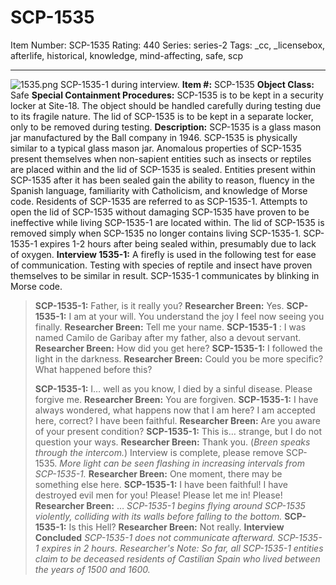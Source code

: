 # SCP-1535
Item Number: SCP-1535
Rating: 440
Series: series-2
Tags: _cc, _licensebox, afterlife, historical, knowledge, mind-affecting, safe, scp

---

![1535.png](https://scp-wiki.wdfiles.com/local--files/scp-1535/1535.png)
SCP-1535-1 during interview.
**Item #:** SCP-1535
**Object Class:** Safe
**Special Containment Procedures:** SCP-1535 is to be kept in a security locker at Site-18. The object should be handled carefully during testing due to its fragile nature. The lid of SCP-1535 is to be kept in a separate locker, only to be removed during testing.
**Description:** SCP-1535 is a glass mason jar manufactured by the Ball company in 1946. SCP-1535 is physically similar to a typical glass mason jar.
Anomalous properties of SCP-1535 present themselves when non-sapient entities such as insects or reptiles are placed within and the lid of SCP-1535 is sealed.
Entities present within SCP-1535 after it has been sealed gain the ability to reason, fluency in the Spanish language, familiarity with Catholicism, and knowledge of Morse code. Residents of SCP-1535 are referred to as SCP-1535-1.
Attempts to open the lid of SCP-1535 without damaging SCP-1535 have proven to be ineffective while living SCP-1535-1 are located within. The lid of SCP-1535 is removed simply when SCP-1535 no longer contains living SCP-1535-1. SCP-1535-1 expires 1-2 hours after being sealed within, presumably due to lack of oxygen.
**Interview 1535-1:** A firefly is used in the following test for ease of communication. Testing with species of reptile and insect have proven themselves to be similar in result.
SCP-1535-1 communicates by blinking in Morse code.
> **SCP-1535-1:** Father, is it really you?
> **Researcher Breen:** Yes.
> **SCP-1535-1:** I am at your will. You understand the joy I feel now seeing you finally.
> **Researcher Breen:** Tell me your name.
> **SCP-1535-1** : I was named Camilo de Garibay after my father, also a devout servant.
> **Researcher Breen:** How did you get here?
> **SCP-1535-1:** I followed the light in the darkness.
> **Researcher Breen:** Could you be more specific? What happened before this?  
>    
>  **SCP-1535-1:** I… well as you know, I died by a sinful disease. Please forgive me.
> **Researcher Breen:** You are forgiven.
> **SCP-1535-1:** I have always wondered, what happens now that I am here? I am accepted here, correct? I have been faithful.
> **Researcher Breen:** Are you aware of your present condition?
> **SCP-1535-1:** This is… strange, but I do not question your ways.
> **Researcher Breen:** Thank you. (_Breen speaks through the intercom._) Interview is complete, please remove SCP-1535.
> _More light can be seen flashing in increasing intervals from SCP-1535-1._
> **Researcher Breen:** One moment, there may be something else here.
> **SCP-1535-1:** I have been faithful! I have destroyed evil men for you! Please! Please let me in! Please!
> **Researcher Breen:** …
> _SCP-1535-1 begins flying around SCP-1535 violently, colliding with its walls before falling to the bottom._
> **SCP-1535-1:** Is this Hell?
> **Researcher Breen:** Not really.
> **Interview Concluded**
> _SCP-1535-1 does not communicate afterward. SCP-1535-1 expires in 2 hours._
_Researcher's Note: So far, all SCP-1535-1 entities claim to be deceased residents of Castilian Spain who lived between the years of 1500 and 1600._